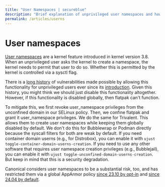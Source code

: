 ```yaml
---
title: "User Namespaces | secureblue"
description: "Brief explanation of unprivileged user namespaces and how the feature is handled in secureblue"
permalink: /articles/userns
---
```


# User namespaces

[User namespaces](https://en.wikipedia.org/wiki/Linux_namespaces#User_ID_(user)) are a kernel feature introduced in kernel version 3.8. When an unprivileged user asks the kernel to create a namespace, the kernel needs to permit that user to do so. Whether this is permitted by the kernel is controlled via a sysctl flag.

There is a [long history](https://madaidans-insecurities.github.io/linux.html#kernel) of vulnerabilities made possible by allowing this functionality for unprivileged users ever since its [introduction](https://gitlab.com/apparmor/apparmor/-/wikis/unprivileged_userns_restriction). Given this history, you might think we should just disable this functionality altogether. However, if this functionality is disabled globally, then flatpak can't function.

To mitigate this, we first revoke user_namespace privileges from the unconfined domain in our SELinux policy. Then, we confine flatpak and grant it user_namespace privileges. We do the same for Trivalent. This allows them to create user namespaces while keeping them globally disabled by default. We don't do this for Bubblewrap or Podman directly because the syscall filters for both are weak by default. If you need container domain userns (e.g., for Distrobox), you can enable it with `ujust toggle-container-domain-userns-creation`. If you need to use any other software that requires user namespace creation privileges (e.g., Bubblejail), you can enable it with `ujust toggle-unconfined-domain-userns-creation`. But keep in mind that this is a security degradation.

Canonical considers user namespaces to be a substantial risk, too, and has restricted them via a global AppArmor policy [since 23.10 by opt-in](https://discourse.ubuntu.com/t/spec-unprivileged-user-namespace-restrictions-via-apparmor-in-ubuntu-23-10/37626) and [since 24.04 by default](https://ubuntu.com/blog/whats-new-in-security-for-ubuntu-24-04-lts).
